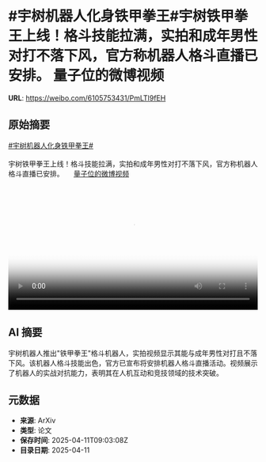 # #宇树机器人化身铁甲拳王#宇树铁甲拳王上线！格斗技能拉满，实拍和成年男性对打不落下风，官方称机器人格斗直播已安排。 量子位的微博视频

**URL**: https://weibo.com/6105753431/PmLTl9fEH

## 原始摘要

<a href="https://m.weibo.cn/search?containerid=231522type%3D1%26t%3D10%26q%3D%23%E5%AE%87%E6%A0%91%E6%9C%BA%E5%99%A8%E4%BA%BA%E5%8C%96%E8%BA%AB%E9%93%81%E7%94%B2%E6%8B%B3%E7%8E%8B%23&amp;extparam=%23%E5%AE%87%E6%A0%91%E6%9C%BA%E5%99%A8%E4%BA%BA%E5%8C%96%E8%BA%AB%E9%93%81%E7%94%B2%E6%8B%B3%E7%8E%8B%23" data-hide=""><span class="surl-text">#宇树机器人化身铁甲拳王#</span></a><br><br>宇树铁甲拳王上线！格斗技能拉满，实拍和成年男性对打不落下风，官方称机器人格斗直播已安排。 <a href="https://video.weibo.com/show?fid=1034:5154272770195527" data-hide=""><span class="url-icon"><img style="width: 1rem;height: 1rem" src="https://h5.sinaimg.cn/upload/2015/09/25/3/timeline_card_small_video_default.png" referrerpolicy="no-referrer"></span><span class="surl-text">量子位的微博视频</span></a> <br clear="both"><div style="clear: both"></div><video controls="controls" poster="https://tvax4.sinaimg.cn/orj480/006Fd7o3ly1i0cx68mhwaj30u01hcjtq.jpg" style="width: 100%"><source src="https://f.video.weibocdn.com/o0/khVAz9mHlx08nobFfdjO01041200lxo80E010.mp4?label=mp4_720p&amp;template=720x1280.24.0&amp;ori=0&amp;ps=1CwnkDw1GXwCQx&amp;Expires=1744365760&amp;ssig=J5VeU1M%2FpD&amp;KID=unistore,video"><source src="https://f.video.weibocdn.com/o0/ijUVJg7Zlx08nobEAxG801041200dvmD0E010.mp4?label=mp4_hd&amp;template=540x960.24.0&amp;ori=0&amp;ps=1CwnkDw1GXwCQx&amp;Expires=1744365760&amp;ssig=SiDUq%2FxgWv&amp;KID=unistore,video"><source src="https://f.video.weibocdn.com/o0/fsDuuHfrlx08nobErFqM010412007oZU0E010.mp4?label=mp4_ld&amp;template=360x640.24.0&amp;ori=0&amp;ps=1CwnkDw1GXwCQx&amp;Expires=1744365760&amp;ssig=DWbyXV2qq1&amp;KID=unistore,video"><p>视频无法显示，请前往<a href="https://video.weibo.com/show?fid=1034%3A5154272770195527" target="_blank" rel="noopener noreferrer">微博视频</a>观看。</p></video>

## AI 摘要

宇树机器人推出"铁甲拳王"格斗机器人，实拍视频显示其能与成年男性对打且不落下风。该机器人格斗技能出色，官方已宣布将安排机器人格斗直播活动。视频展示了机器人的实战对抗能力，表明其在人机互动和竞技领域的技术突破。

## 元数据

- **来源**: ArXiv
- **类型**: 论文
- **保存时间**: 2025-04-11T09:03:08Z
- **目录日期**: 2025-04-11
